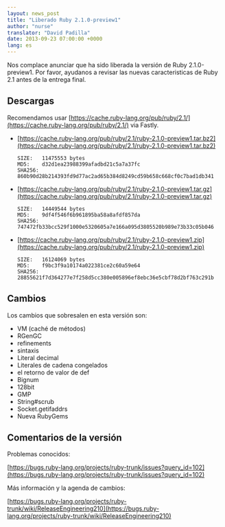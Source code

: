 ```yaml
---
layout: news_post
title: "Liberado Ruby 2.1.0-preview1"
author: "nurse"
translator: "David Padilla"
date: 2013-09-23 07:00:00 +0000
lang: es
---
```


Nos complace anunciar que ha sido liberada la versión de Ruby 2.1.0-preview1.
Por favor, ayudanos a revisar las nuevas caracteristicas de Ruby 2.1
antes de la entrega final.

## Descargas

Recomendamos usar
[https://cache.ruby-lang.org/pub/ruby/2.1/](https://cache.ruby-lang.org/pub/ruby/2.1/)
via Fastly.

* [https://cache.ruby-lang.org/pub/ruby/2.1/ruby-2.1.0-preview1.tar.bz2](https://cache.ruby-lang.org/pub/ruby/2.1/ruby-2.1.0-preview1.tar.bz2)

      SIZE:   11475553 bytes
      MD5:    d32d1ea23988399afadbd21c5a7a37fc
      SHA256: 860b90d28b214393fd9d77ac2ad65b384d8249cd59b658c668cf0c7bad1db341

* [https://cache.ruby-lang.org/pub/ruby/2.1/ruby-2.1.0-preview1.tar.gz](https://cache.ruby-lang.org/pub/ruby/2.1/ruby-2.1.0-preview1.tar.gz)

      SIZE:   14449544 bytes
      MD5:    9df4f546f6b961895ba58a8afdf857da
      SHA256: 747472fb33bcc529f1000e5320605a7e166a095d3805520b989e73b33c05b046

* [https://cache.ruby-lang.org/pub/ruby/2.1/ruby-2.1.0-preview1.zip](https://cache.ruby-lang.org/pub/ruby/2.1/ruby-2.1.0-preview1.zip)

      SIZE:   16124069 bytes
      MD5:    f9bc3f9a10174a022381ce2c60a59e64
      SHA256: 28855621f7d364277e7f258d5cc380e005896ef8ebc36e5cbf78d2bf763c291b

## Cambios

Los cambios que sobresalen en esta versión son:

* VM (caché de métodos)
* RGenGC
* refinements
* sintaxis
* Literal decimal
* Literales de cadena congelados
* el retorno de valor de def
* Bignum
* 128bit
* GMP
* String#scrub
* Socket.getifaddrs
* Nueva RubyGems

## Comentarios de la versión

Problemas conocidos:

[https://bugs.ruby-lang.org/projects/ruby-trunk/issues?query_id=102](https://bugs.ruby-lang.org/projects/ruby-trunk/issues?query_id=102)

Más información y la agenda de cambios:

[https://bugs.ruby-lang.org/projects/ruby-trunk/wiki/ReleaseEngineering210](https://bugs.ruby-lang.org/projects/ruby-trunk/wiki/ReleaseEngineering210)
